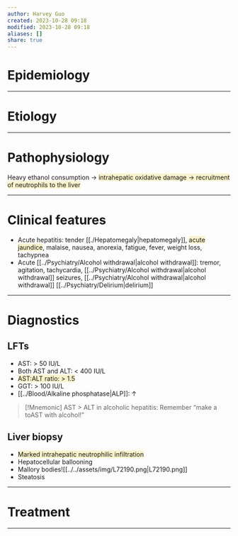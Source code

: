 ```yaml
---
author: Harvey Guo
created: 2023-10-28 09:18
modified: 2023-10-28 09:18
aliases: []
share: true
---
```

# Epidemiology


---
# Etiology


---
# Pathophysiology
Heavy ethanol consumption → <span style="background:rgba(240, 200, 0, 0.2)">intrahepatic oxidative damage → recruitment of neutrophils to the liver</span>

---
# Clinical features
- Acute hepatitis: tender [[./Hepatomegaly|hepatomegaly]], <span style="background:rgba(240, 200, 0, 0.2)">acute jaundice</span>, malaise, nausea, anorexia, fatigue, fever, weight loss, tachypnea
- Acute [[../Psychiatry/Alcohol withdrawal|alcohol withdrawal]]: tremor, agitation, tachycardia, [[../Psychiatry/Alcohol withdrawal|alcohol withdrawal]] seizures, [[../Psychiatry/Alcohol withdrawal|alcohol withdrawal]] [[../Psychiatry/Delirium|delirium]]

---
# Diagnostics
## LFTs
- AST: > 50 IU/L
- Both AST and ALT: < 400 IU/L
- <span style="background:rgba(240, 200, 0, 0.2)">AST:ALT ratio: > 1.5</span>
- GGT: > 100 IU/L
- [[../Blood/Alkaline phosphatase|ALP]]: ↑
>[!Mnemonic] 
>AST > ALT in alcoholic hepatitis: Remember “make a toAST with alcohol!”

## Liver biopsy
- <span style="background:rgba(240, 200, 0, 0.2)">Marked intrahepatic neutrophilic infiltration</span>
- Hepatocellular ballooning
- Mallory bodies![[../../assets/img/L72190.png|L72190.png]]
- Steatosis

---
# Treatment


---



